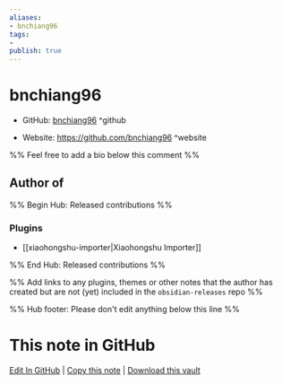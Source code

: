 ```yaml
---
aliases:
- bnchiang96
tags:
- 
publish: true
---
```


# bnchiang96

- GitHub: [bnchiang96](https://github.com/bnchiang96/) ^github
<!-- - Discord: `@` ^discord-->
- Website: <https://github.com/bnchiang96> ^website
<!-- - [[Publish sites|Publish site]]: <https://> ^publish-->

%% Feel free to add a bio below this comment %%


## Author of

%% Begin Hub: Released contributions %%
### Plugins
- [[xiaohongshu-importer|Xiaohongshu Importer]]

%% End Hub: Released contributions %%

%% Add links to any plugins, themes or other notes that the author has created but are not (yet) included in the `obsidian-releases` repo %%

<!--
### Unlisted plugins
-->

<!--
### Others
-->

<!--
## Sponsor this author
-->

<!-- - [[GitHub sponsors]]: [Sponsor @bnchiang96 on GitHub Sponsors](https://github.com/sponsors/bnchiang96) ^github-sponsor-->
<!-- - [[Buy me a coffee]]: <https://> ^buy-me-a-coffee-->
<!-- - [[PayPal]]: <https://> ^paypal-->
<!-- - [[Patreon]]: <https://> ^patreon-->

<!--
## Follow this author
-->

<!-- - [[YouTube Channels|On YouTube]]: <https://> ^youtube-->
<!-- - Twitter: <https://> ^twitter-->
<!-- - ... -->

%% Hub footer: Please don't edit anything below this line %%

# This note in GitHub

<span class="git-footer">[Edit In GitHub](https://github.dev/obsidian-community/obsidian-hub/blob/main/01%20-%20Community/People/bnchiang96.md "git-hub-edit-note") | [Copy this note](https://raw.githubusercontent.com/obsidian-community/obsidian-hub/main/01%20-%20Community/People/bnchiang96.md "git-hub-copy-note") | [Download this vault](https://github.com/obsidian-community/obsidian-hub/archive/refs/heads/main.zip "git-hub-download-vault") </span>
